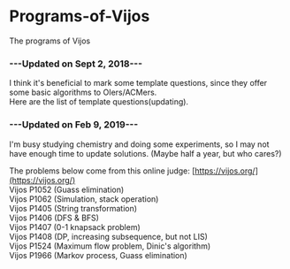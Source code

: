 # Programs-of-Vijos
The programs of Vijos

### ---Updated on Sept 2, 2018---
I think it's beneficial to mark some template questions, since they offer some basic algorithms to OIers/ACMers.  
Here are the list of template questions(updating).

### ---Updated on Feb 9, 2019---
I'm busy studying chemistry and doing some experiments, so I may not have enough time to update solutions. (Maybe half a year, but who cares?)  

The problems below come from this online judge: [https://vijos.org/](https://vijos.org/)  
Vijos P1052 (Guass elimination)  
Vijos P1062 (Simulation, stack operation)  
Vijos P1405 (String transformation)  
Vijos P1406	(DFS & BFS)  
Vijos P1407 (0-1 knapsack problem)  
Vijos P1408 (DP, increasing subsequence, but not LIS)  
Vijos P1524 (Maximum flow problem, Dinic's algorithm)  
Vijos P1966 (Markov process, Guass elimination)  